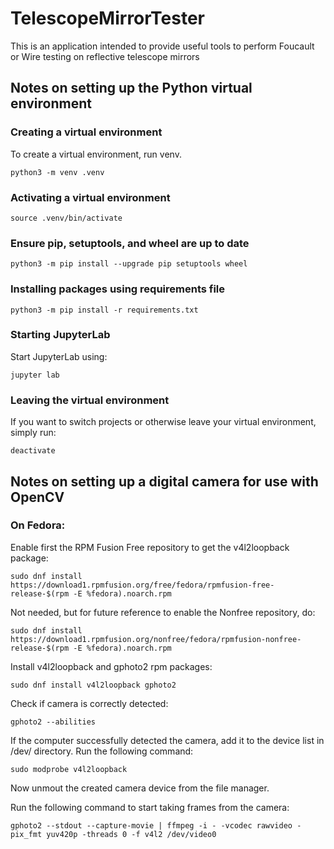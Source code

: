 # TelescopeMirrorTester
This is an application intended to provide useful tools to perform Foucault or Wire testing on reflective telescope mirrors

## Notes on setting up the Python virtual environment

### Creating a virtual environment
To create a virtual environment, run venv.
```
python3 -m venv .venv
```

### Activating a virtual environment
```
source .venv/bin/activate
```

### Ensure pip, setuptools, and wheel are up to date
```
python3 -m pip install --upgrade pip setuptools wheel
```

### Installing packages using requirements file
```
python3 -m pip install -r requirements.txt
```

### Starting JupyterLab
Start JupyterLab using:
```
jupyter lab
```

### Leaving the virtual environment
If you want to switch projects or otherwise leave your virtual environment, simply run:
```
deactivate
```

## Notes on setting up a digital camera for use with OpenCV

### On Fedora:

Enable first the RPM Fusion Free repository to get the v4l2loopback package:
```
sudo dnf install https://download1.rpmfusion.org/free/fedora/rpmfusion-free-release-$(rpm -E %fedora).noarch.rpm
```

Not needed, but for future reference to enable the Nonfree repository, do:
```
sudo dnf install https://download1.rpmfusion.org/nonfree/fedora/rpmfusion-nonfree-release-$(rpm -E %fedora).noarch.rpm
```

Install v4l2loopback and gphoto2 rpm packages:
```
sudo dnf install v4l2loopback gphoto2
```

Check if camera is correctly detected:
```
gphoto2 --abilities
```

If the computer successfully detected the camera, add it to the device list in /dev/ directory. Run the following command:
```
sudo modprobe v4l2loopback
```

Now unmout the created camera device from the file manager.

Run the following command to start taking frames from the camera:
```
gphoto2 --stdout --capture-movie | ffmpeg -i - -vcodec rawvideo -pix_fmt yuv420p -threads 0 -f v4l2 /dev/video0
```
